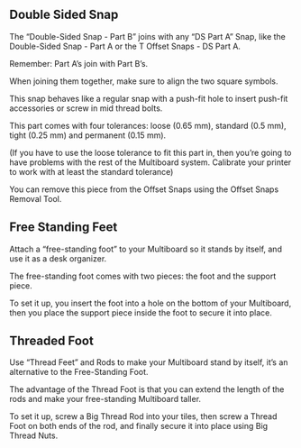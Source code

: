 ## Double Sided Snap
The “Double-Sided Snap - Part B” joins with any “DS Part A” Snap, like the Double-Sided Snap - Part A or the T Offset Snaps - DS Part A.

Remember: Part A’s join with Part B’s.

When joining them together, make sure to align the two square symbols.

This snap behaves like a regular snap with a push-fit hole to insert push-fit accessories or screw in mid thread bolts.

This part comes with four tolerances: loose (0.65 mm), standard (0.5 mm), tight (0.25 mm) and permanent (0.15 mm).

(If you have to use the loose tolerance to fit this part in, then you’re going to have problems with the rest of the Multiboard system. Calibrate your printer to work with at least the standard tolerance)

You can remove this piece from the Offset Snaps using the Offset Snaps Removal Tool.

## Free Standing Feet
Attach a “free-standing foot” to your Multiboard so it stands by itself, and use it as a desk organizer.

The free-standing foot comes with two pieces: the foot and the support piece.

To set it up, you insert the foot into a hole on the bottom of your Multiboard, then you place the support piece inside the foot to secure it into place.

## Threaded Foot
Use “Thread Feet” and Rods to make your Multiboard stand by itself, it’s an alternative to the Free-Standing Foot.

The advantage of the Thread Foot is that you can extend the length of the rods and make your free-standing Multiboard taller.

To set it up, screw a Big Thread Rod into your tiles, then screw a Thread Foot on both ends of the rod, and finally secure it into place using Big Thread Nuts.
